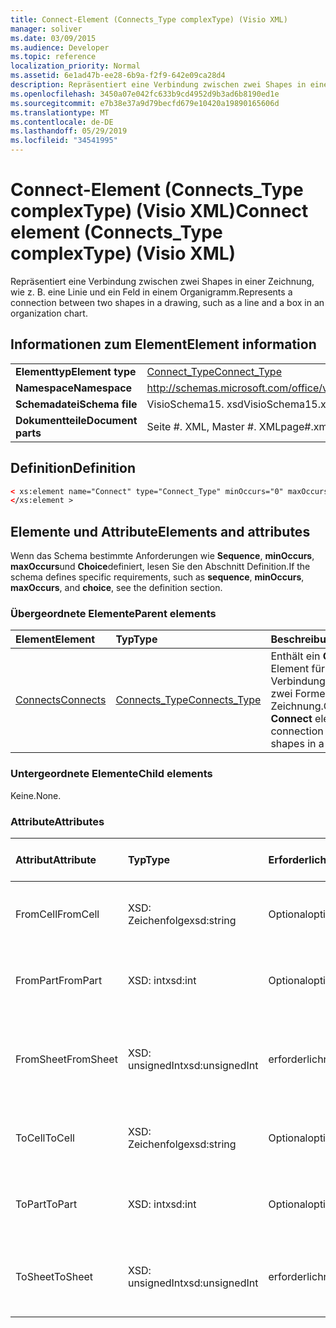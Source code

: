```yaml
---
title: Connect-Element (Connects_Type complexType) (Visio XML)
manager: soliver
ms.date: 03/09/2015
ms.audience: Developer
ms.topic: reference
localization_priority: Normal
ms.assetid: 6e1ad47b-ee28-6b9a-f2f9-642e09ca28d4
description: Repräsentiert eine Verbindung zwischen zwei Shapes in einer Zeichnung, wie z. B. eine Linie und ein Feld in einem Organigramm.
ms.openlocfilehash: 3450a07e042fc633b9cd4952d9b3ad6b8190ed1e
ms.sourcegitcommit: e7b38e37a9d79becfd679e10420a19890165606d
ms.translationtype: MT
ms.contentlocale: de-DE
ms.lasthandoff: 05/29/2019
ms.locfileid: "34541995"
---
```

# <a name="connect-element-connectstype-complextype-visio-xml"></a><span data-ttu-id="1ed3e-103">Connect-Element (Connects_Type complexType) (Visio XML)</span><span class="sxs-lookup"><span data-stu-id="1ed3e-103">Connect element (Connects_Type complexType) (Visio XML)</span></span>

<span data-ttu-id="1ed3e-104">Repräsentiert eine Verbindung zwischen zwei Shapes in einer Zeichnung, wie z. B. eine Linie und ein Feld in einem Organigramm.</span><span class="sxs-lookup"><span data-stu-id="1ed3e-104">Represents a connection between two shapes in a drawing, such as a line and a box in an organization chart.</span></span>
  
## <a name="element-information"></a><span data-ttu-id="1ed3e-105">Informationen zum Element</span><span class="sxs-lookup"><span data-stu-id="1ed3e-105">Element information</span></span>

|||
|:-----|:-----|
|<span data-ttu-id="1ed3e-106">**Elementtyp**</span><span class="sxs-lookup"><span data-stu-id="1ed3e-106">**Element type**</span></span> <br/> |[<span data-ttu-id="1ed3e-107">Connect_Type</span><span class="sxs-lookup"><span data-stu-id="1ed3e-107">Connect_Type</span></span>](connect_type-complextypevisio-xml.md) <br/> |
|<span data-ttu-id="1ed3e-108">**Namespace**</span><span class="sxs-lookup"><span data-stu-id="1ed3e-108">**Namespace**</span></span> <br/> |http://schemas.microsoft.com/office/visio/2012/main  <br/> |
|<span data-ttu-id="1ed3e-109">**Schemadatei**</span><span class="sxs-lookup"><span data-stu-id="1ed3e-109">**Schema file**</span></span> <br/> |<span data-ttu-id="1ed3e-110">VisioSchema15. xsd</span><span class="sxs-lookup"><span data-stu-id="1ed3e-110">VisioSchema15.xsd</span></span>  <br/> |
|<span data-ttu-id="1ed3e-111">**Dokumentteile**</span><span class="sxs-lookup"><span data-stu-id="1ed3e-111">**Document parts**</span></span> <br/> |<span data-ttu-id="1ed3e-112">Seite #. XML, Master #. XML</span><span class="sxs-lookup"><span data-stu-id="1ed3e-112">page#.xml, master#.xml</span></span>  <br/> |
   
## <a name="definition"></a><span data-ttu-id="1ed3e-113">Definition</span><span class="sxs-lookup"><span data-stu-id="1ed3e-113">Definition</span></span>

```XML
< xs:element name="Connect" type="Connect_Type" minOccurs="0" maxOccurs="unbounded" >
</xs:element >
```

## <a name="elements-and-attributes"></a><span data-ttu-id="1ed3e-114">Elemente und Attribute</span><span class="sxs-lookup"><span data-stu-id="1ed3e-114">Elements and attributes</span></span>

<span data-ttu-id="1ed3e-115">Wenn das Schema bestimmte Anforderungen wie **Sequence**, **minOccurs**, **maxOccurs**und **Choice**definiert, lesen Sie den Abschnitt Definition.</span><span class="sxs-lookup"><span data-stu-id="1ed3e-115">If the schema defines specific requirements, such as **sequence**, **minOccurs**, **maxOccurs**, and **choice**, see the definition section.</span></span> 
  
### <a name="parent-elements"></a><span data-ttu-id="1ed3e-116">Übergeordnete Elemente</span><span class="sxs-lookup"><span data-stu-id="1ed3e-116">Parent elements</span></span>

|<span data-ttu-id="1ed3e-117">**Element**</span><span class="sxs-lookup"><span data-stu-id="1ed3e-117">**Element**</span></span>|<span data-ttu-id="1ed3e-118">**Typ**</span><span class="sxs-lookup"><span data-stu-id="1ed3e-118">**Type**</span></span>|<span data-ttu-id="1ed3e-119">**Beschreibung**</span><span class="sxs-lookup"><span data-stu-id="1ed3e-119">**Description**</span></span>|
|:-----|:-----|:-----|
|[<span data-ttu-id="1ed3e-120">Connects</span><span class="sxs-lookup"><span data-stu-id="1ed3e-120">Connects</span></span>](connects-element-pagecontents_type-complextypevisio-xml.md) <br/> |[<span data-ttu-id="1ed3e-121">Connects_Type</span><span class="sxs-lookup"><span data-stu-id="1ed3e-121">Connects_Type</span></span>](connects_type-complextypevisio-xml.md) <br/> |<span data-ttu-id="1ed3e-122">Enthält ein **Connect** -Element für jede Verbindung zwischen zwei Formen in einer Zeichnung.</span><span class="sxs-lookup"><span data-stu-id="1ed3e-122">Contains a **Connect** element for each connection between two shapes in a drawing.</span></span>  <br/> |
   
### <a name="child-elements"></a><span data-ttu-id="1ed3e-123">Untergeordnete Elemente</span><span class="sxs-lookup"><span data-stu-id="1ed3e-123">Child elements</span></span>

<span data-ttu-id="1ed3e-124">Keine.</span><span class="sxs-lookup"><span data-stu-id="1ed3e-124">None.</span></span>
  
### <a name="attributes"></a><span data-ttu-id="1ed3e-125">Attribute</span><span class="sxs-lookup"><span data-stu-id="1ed3e-125">Attributes</span></span>

|<span data-ttu-id="1ed3e-126">**Attribut**</span><span class="sxs-lookup"><span data-stu-id="1ed3e-126">**Attribute**</span></span>|<span data-ttu-id="1ed3e-127">**Typ**</span><span class="sxs-lookup"><span data-stu-id="1ed3e-127">**Type**</span></span>|<span data-ttu-id="1ed3e-128">**Erforderlich**</span><span class="sxs-lookup"><span data-stu-id="1ed3e-128">**Required**</span></span>|<span data-ttu-id="1ed3e-129">**Beschreibung**</span><span class="sxs-lookup"><span data-stu-id="1ed3e-129">**Description**</span></span>|<span data-ttu-id="1ed3e-130">**Mögliche Werte**</span><span class="sxs-lookup"><span data-stu-id="1ed3e-130">**Possible values**</span></span>|
|:-----|:-----|:-----|:-----|:-----|
|<span data-ttu-id="1ed3e-131">FromCell</span><span class="sxs-lookup"><span data-stu-id="1ed3e-131">FromCell</span></span>  <br/> |<span data-ttu-id="1ed3e-132">XSD: Zeichenfolge</span><span class="sxs-lookup"><span data-stu-id="1ed3e-132">xsd:string</span></span>  <br/> |<span data-ttu-id="1ed3e-133">Optional</span><span class="sxs-lookup"><span data-stu-id="1ed3e-133">optional</span></span>  <br/> |<span data-ttu-id="1ed3e-134">Die Zelle, aus der eine Verbindung stammt.</span><span class="sxs-lookup"><span data-stu-id="1ed3e-134">The cell from which a connection originates.</span></span>  <br/> |<span data-ttu-id="1ed3e-135">Werte des Typs XSD: String.</span><span class="sxs-lookup"><span data-stu-id="1ed3e-135">Values of the xsd:string type.</span></span>  <br/> |
|<span data-ttu-id="1ed3e-136">FromPart</span><span class="sxs-lookup"><span data-stu-id="1ed3e-136">FromPart</span></span>  <br/> |<span data-ttu-id="1ed3e-137">XSD: int</span><span class="sxs-lookup"><span data-stu-id="1ed3e-137">xsd:int</span></span>  <br/> |<span data-ttu-id="1ed3e-138">Optional</span><span class="sxs-lookup"><span data-stu-id="1ed3e-138">optional</span></span>  <br/> |<span data-ttu-id="1ed3e-139">Der Teil eines Shapes, von dem eine Verbindung stammt.</span><span class="sxs-lookup"><span data-stu-id="1ed3e-139">The part of a shape from which a connection originates.</span></span>  <br/> |<span data-ttu-id="1ed3e-140">Werte des Typs XSD: int.</span><span class="sxs-lookup"><span data-stu-id="1ed3e-140">Values of the xsd:int type.</span></span>  <br/> |
|<span data-ttu-id="1ed3e-141">FromSheet</span><span class="sxs-lookup"><span data-stu-id="1ed3e-141">FromSheet</span></span>  <br/> |<span data-ttu-id="1ed3e-142">XSD: unsignedInt</span><span class="sxs-lookup"><span data-stu-id="1ed3e-142">xsd:unsignedInt</span></span>  <br/> |<span data-ttu-id="1ed3e-143">erforderlich</span><span class="sxs-lookup"><span data-stu-id="1ed3e-143">required</span></span>  <br/> |<span data-ttu-id="1ed3e-144">Die ID der Form, aus der eine Verbindung oder Verbindungen stammen.</span><span class="sxs-lookup"><span data-stu-id="1ed3e-144">The ID of the shape from which a connection or connections originate.</span></span>  <br/> |<span data-ttu-id="1ed3e-145">Werte des XSD: unsignedInt-Typs.</span><span class="sxs-lookup"><span data-stu-id="1ed3e-145">Values of the xsd:unsignedInt type.</span></span>  <br/> |
|<span data-ttu-id="1ed3e-146">ToCell</span><span class="sxs-lookup"><span data-stu-id="1ed3e-146">ToCell</span></span>  <br/> |<span data-ttu-id="1ed3e-147">XSD: Zeichenfolge</span><span class="sxs-lookup"><span data-stu-id="1ed3e-147">xsd:string</span></span>  <br/> |<span data-ttu-id="1ed3e-148">Optional</span><span class="sxs-lookup"><span data-stu-id="1ed3e-148">optional</span></span>  <br/> |<span data-ttu-id="1ed3e-149">Die Zelle, in der eine Verbindung hergestellt wird.</span><span class="sxs-lookup"><span data-stu-id="1ed3e-149">The cell to which a connection is made.</span></span>  <br/> |<span data-ttu-id="1ed3e-150">Werte des Typs XSD: String.</span><span class="sxs-lookup"><span data-stu-id="1ed3e-150">Values of the xsd:string type.</span></span>  <br/> |
|<span data-ttu-id="1ed3e-151">ToPart</span><span class="sxs-lookup"><span data-stu-id="1ed3e-151">ToPart</span></span>  <br/> |<span data-ttu-id="1ed3e-152">XSD: int</span><span class="sxs-lookup"><span data-stu-id="1ed3e-152">xsd:int</span></span>  <br/> |<span data-ttu-id="1ed3e-153">Optional</span><span class="sxs-lookup"><span data-stu-id="1ed3e-153">optional</span></span>  <br/> |<span data-ttu-id="1ed3e-154">Der Teil eines Shapes, mit dem eine Verbindung hergestellt wird.</span><span class="sxs-lookup"><span data-stu-id="1ed3e-154">The part of a shape to which a connection is made.</span></span>  <br/> |<span data-ttu-id="1ed3e-155">Werte des Typs XSD: int.</span><span class="sxs-lookup"><span data-stu-id="1ed3e-155">Values of the xsd:Int type.</span></span>  <br/> |
|<span data-ttu-id="1ed3e-156">ToSheet</span><span class="sxs-lookup"><span data-stu-id="1ed3e-156">ToSheet</span></span>  <br/> |<span data-ttu-id="1ed3e-157">XSD: unsignedInt</span><span class="sxs-lookup"><span data-stu-id="1ed3e-157">xsd:unsignedInt</span></span>  <br/> |<span data-ttu-id="1ed3e-158">erforderlich</span><span class="sxs-lookup"><span data-stu-id="1ed3e-158">required</span></span>  <br/> |<span data-ttu-id="1ed3e-159">Die ID der Form, in die mindestens eine Verbindung hergestellt wird.</span><span class="sxs-lookup"><span data-stu-id="1ed3e-159">The ID of the shape to which one or more connections are made.</span></span>  <br/> |<span data-ttu-id="1ed3e-160">Werte des XSD: unsignedInt-Typs.</span><span class="sxs-lookup"><span data-stu-id="1ed3e-160">Values of the xsd:unsignedInt type.</span></span>  <br/> |
   

